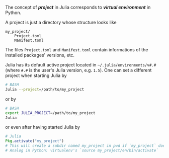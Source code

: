 The concept of **_project_** in Julia corresponds to **_virtual environment_** in Python.

A project is just a directory whose structure looks like
```
my_project/
    Project.toml
    Manifest.toml
```
The files `Project.toml` and `Manifest.toml` contain informations of the installed packages' versions, etc.

Julia has its default active project located in `~/.julia/environments/v#.#` (where `#.#` is the user's Julia
version, e.g. `1.5`). One can set a different project when starting Julia by
```bash
# BASH
Julia --project=/path/to/my_project
```
or by
```bash
# BASH
export JULIA_PROJECT=/path/to/my_project
Julia
```
or even after having started Julia by
```julia
# Julia
Pkg.activate("my_project")
# This will create a subdir named my_project in pwd if `my_project` does not already exist
# Analog in Python: virtualenv's `source my_project/en/bin/activate`
```





